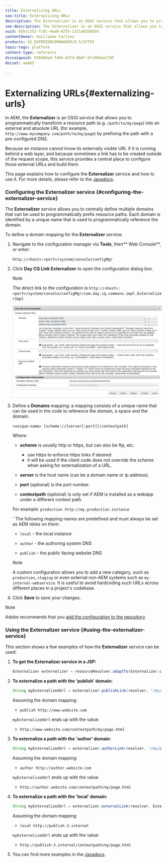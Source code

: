 ```yaml
---
title: Externalizing URLs
seo-title: Externalizing URLs
description: The Externalizer is an OSGI service that allows you to programmatically transform a resource path into an external and absolute URL
seo-description: The Externalizer is an OSGI service that allows you to programmatically transform a resource path into an external and absolute URL
uuid: 65bcc352-fc8c-4aa0-82fb-1321a035602d
contentOwner: Guillaume Carlino
products: SG_EXPERIENCEMANAGER/6.5/SITES
topic-tags: platform
content-type: reference
discoiquuid: 938469ad-f466-42f4-8b6f-bfc060ae2785
docset: aem65

---
```


# Externalizing URLs{#externalizing-urls}

In AEM, the **Externalizer** is an OSGI service that allows you to programmatically transform a resource path (e.g. `/path/to/my/page`) into an external and absolute URL (for example, `http://www.mycompany.com/path/to/my/page`) by prefixing the path with a pre-configured DNS.

Because an instance cannot know its externally visible URL if it is running behind a web layer, and because sometimes a link has to be created outside of the request scope, this service provides a central place to configure those external URLs and build them.

This page explains how to configure the **Externalizer** service and how to use it. For more details, please refer to the [Javadocs](/sites/developing/using/reference-materials/javadoc/com/day/cq/commons/Externalizer.md).

### Configuring the Externalizer service {#configuring-the-externalizer-service}

The **Externalizer** service allows you to centrally define multiple domains that can be used to programmatically prefix resource paths. Each domain is identified by a unique name that is used to programmatically reference the domain.

To define a domain mapping for the **Externalizer** service:

1. Navigate to the configuration manager via **Tools**, then** Web Console**, or enter:

   `http://<host>:<port>/system/console/configMgr`

1. Click **Day CQ Link Externalizer** to open the configuration dialog box.

   >[!NOTE]
   >
   >The direct link to the configuration is `http://<host>:<port>/system/console/configMgr/com.day.cq.commons.impl.ExternalizerImpl`

   ![](assets/aem-externalizer-01.png)

1. Define a **Domains** mapping: a mapping consists of a unique name that can be used in the code to reference the domain, a space and the domain:

   `<unique-name> [scheme://]server[:port][/contextpath]`

   Where:

    * **scheme** is usually http or https, but can also be ftp, etc.

        * use https to enforce https links if desired
        * it will be used if the client code does not override the scheme when asking for externalization of a URL.

    * **server** is the host name (can be a domain name or ip address).  
    
    * **port** (optional) is the port number.  
    
    * **contextpath** (optional) is only set if AEM is installed as a webapp under a different context path.

   For example: `production http://my.production.instance`

   ``The following mapping names are predefined and must always be set as AEM relies on them:

    * `local` - the local instance
    * `author` - the authoring system DNS  
    
    * `publish` - the public facing website DNS

   >[!NOTE]
   >
   >A custom configuration allows you to add a new category, such as `production`, `staging` or even external non-AEM systems such as `my-internal-webservice`. It is useful to avoid hardcoding such URLs across different places in a project's codebase.

1. Click **Save** to save your changes.

>[!NOTE]
>
>Adobe recommends that you [add the configuration to the repository](/sites/deploying/using/configuring.md#addinganewconfigurationtotherepository).

### Using the Externalizer service {#using-the-externalizer-service}

This section shows a few examples of how the **Externalizer** service can be used:

1. **To get the Externalizer service in a JSP:**

   ```java
   Externalizer externalizer = resourceResolver.adaptTo(Externalizer.class);
   ```

1. **To externalize a path with the 'publish' domain:**

   ```java
   String myExternalizedUrl = externalizer.publishLink(resolver, "/my/page") + ".html";
   ```

   Assuming the domain mapping:

    * `publish http://www.website.com`

   `myExternalizedUrl` ends up with the value:

    * `http://www.website.com/contextpath/my/page.html`

1. **To externalize a path with the 'author' domain:**

   ```java
   String myExternalizedUrl = externalizer.authorLink(resolver, "/my/page") + ".html";
   ```

   Assuming the domain mapping:

    * `author http://author.website.com`

   `myExternalizedUrl` ends up with the value:

    * `http://author.website.com/contextpath/my/page.html`

1. **To externalize a path with the 'local' domain:**

   ```java
   String myExternalizedUrl = externalizer.externalLink(resolver, Externalizer.LOCAL, "/my/page") + ".html";
   ```

   Assuming the domain mapping:

    * `local http://publish-3.internal`

   `myExternalizedUrl` ends up with the value:

    * `http://publish-3.internal/contextpath/my/page.html`

1. You can find more examples in the [Javadocs](/sites/developing/using/reference-materials/javadoc/com/day/cq/commons/Externalizer.md).

